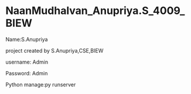 # NaanMudhalvan_Anupriya.S_4009_BIEW

Name:S.Anupriya

project created by S.Anupriya,CSE,BIEW

username: Admin

Password: Admin

Python manage:py runserver
